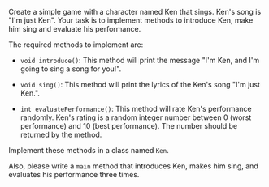 Create a simple game with a character named Ken that sings. Ken's song is "I'm just Ken". Your task is to implement methods to introduce Ken, make him sing and evaluate his performance.

The required methods to implement are:

- `void introduce()`: This method will print the message "I'm Ken, and I'm going to sing a song for you!".
  
- `void sing()`: This method will print the lyrics of the Ken's song "I'm just Ken.".

- `int evaluatePerformance()`: This method will rate Ken's performance randomly. Ken's rating is a random integer number between 0 (worst performance) and 10 (best performance). The number should be returned by the method.

Implement these methods in a class named `Ken`.

Also, please write a `main` method that introduces Ken, makes him sing, and evaluates his performance three times.